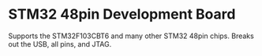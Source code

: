 # STM32 48pin Development Board

Supports the STM32F103CBT6 and many other STM32 48pin chips. Breaks out the USB, all pins, and JTAG.
